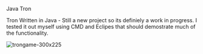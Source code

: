 Java Tron

Tron Written in Java - Still a new project so its definiely a work in progress. I tested it out myself using CMD and Eclipes that 
should demostrate much of the functionality. 

![trongame-300x225](https://cloud.githubusercontent.com/assets/13667918/9143051/a1109f4c-3cf8-11e5-88e2-6c06d72428eb.png)


